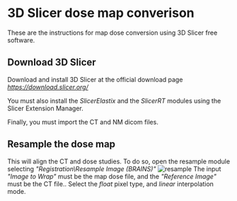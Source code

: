 # 3D Slicer dose map converison
These are the instructions for map dose conversion using 3D Slicer free software.

##  Download 3D Slicer 
Download and install 3D Slicer at the official download page *https://download.slicer.org/*

You must also install the *SlicerElastix* and the *SlicerRT* modules using the Slicer Extension Manager.

Finally, you must import the CT and NM dicom files.

## Resample the dose map
This will align the CT and dose studies. To do so, open the resample module selecting *"Registration\Resample Image (BRAINS)"*
![resample](https://github.com/user-attachments/assets/90eaede1-743f-4c8d-af0b-293f5312f934)
The input *"Image to Wrap"* must be the map dose file, and the *"Reference Image"* must be the CT file.. Select the *float* pixel type, and *linear* interpolation mode.
